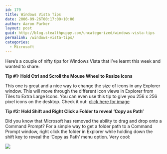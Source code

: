 ```yaml
---
id: 179
title: Windows Vista Tips
date: 2006-09-26T00:17:00+10:00
author: Aaron Parker
layout: post
guid: http://blog.stealthpuppy.com/uncategorized/windows-vista-tips
permalink: /windows-vista-tips/
categories:
  - Microsoft
---
```

Here&#8217;s a couple of nifty tips for Windows Vista that I&#8217;ve learnt this week and wanted to share:

**Tip #1: Hold Ctrl and Scroll the Mouse Wheel to Resize Icons**

This one is great and a nice way to change the size of icons in any Explorer window. This will move through the different icon views in Explorer from Tiles to Extra Large Icons. You can even use this tip to give you 256 x 256 pixel icons on the desktop. Check it out: [click here for image](http://stealthpuppy.com/wp-content/uploads/2006/09/1000.14.117.GinormousIcons.png)

<a target="_blank" href="http://www.trustedaccess.info/photos/images/images/117/original.aspx"></a>

**Tip #2: Hold Shift and Right Click a Folder to reveal &#8216;Copy as Path&#8217;**

Did you know that Microsoft has removed the ability to drag and drop onto a Command Prompt? For a simple way to get a folder path to a Command Prompt window, right click the folder in Explorer while holding down the shift key to reveal the &#8216;Copy as Path&#8217; menu option. Very cool:

![](http://stealthpuppy.com/wp-content/uploads/2006/09/1000.14.116.CopyAsPath.png)